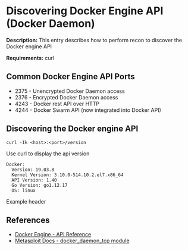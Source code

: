 # Discovering Docker Engine API (Docker Daemon)

**Description:** This entry describes how to perform recon to discover the Docker engine API

**Requirements:** curl

## Common Docker Engine API Ports

* 2375 - Unencrypted Docker Daemon access
* 2376 - Encrypted Docker Daemon access
* 4243 - Docker rest API over HTTP
* 4244 - Docker Swarm API (now integrated into Docker API)

## Discovering the Docker engine API

```
curl -Ik <host>:<port>/version
```

Use curl to display the api version

```
Docker:
  Version: 19.03.8
  Kernel Version: 3.10.0-514.10.2.el7.x86_64
  API Version: 1.40
  Go Version: go1.12.17
  OS: linux
```

Example header

## References
* [Docker Engine - API Reference](https://docs.docker.com/engine/api/)
* [Metasploit Docs - docker_daemon_tcp module](https://github.com/rapid7/metasploit-framework/blob/master/documentation/modules/exploit/linux/http/docker_daemon_tcp.md)
